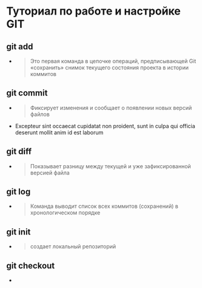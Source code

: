# Туториал по работе и настройке GIT
## git add 
* >Это первая команда в цепочке операций, предписывающей Git «сохранить» снимок текущего состояния проекта в истории коммитов
## git commit
* >Фиксирует изменения и сообщает о появлении новых версий файлов
* Excepteur sint occaecat cupidatat non proident, sunt in culpa qui officia deserunt mollit anim id est laborum
## git diff
* >Показывает разницу между текущей и уже зафиксированной версией файла
## git log
* >Команда выводит список всех коммитов (сохранений) в хронологическом порядке
## git init
* > создает локальный репозиторий
## git checkout 
* >